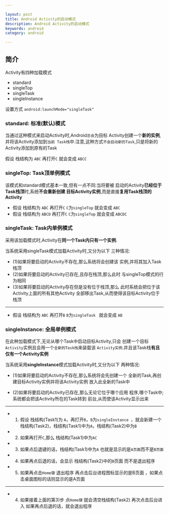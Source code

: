 ```yaml
---

layout: post
title: Android Activity的启动模式
description: Android Activity的启动模式
keywords: android
category: android

---
```



## 简介

 Activity有四种加载模式
 
 + standard
 + singleTop
 + singleTask
 + singleInstance

设置方式 `android:launchMode="singleTask"`
 
### standard: 标准(默认)模式

当通过这种模式来启动Activity时,Android`总会`为目标
Activity创建一个**新的实例**,并将该Activity添加到`当前
Task栈`中.注意,这种方式`不会启动新的Task`,只是将新的
Activity添加到原有的Task
   
假设  栈结构为 `ABC` 再打开`C`  就会变成 `ABCC`

### singleTop: Task顶单例模式

该模式和standard模式基本一致,但有一点不同:当将要被
启动的Activity**已经位于Task栈顶**时,系统**不会重新创建
目标Activity实例**,而是直接**复用Task栈顶的Activity**

+ 假设  栈结构为 `ABC` 再打开`C` `C`为`singleTop` 就会变成 `ABC`
+ 假设  栈结构为 `ABCD` 再打开`C` `C`为`singleTop` 就会变成 `ABCDC`


### singleTask: Task内单例模式

采用该加载模式时,Activity在**同一个Task内只有一个实例**.  

当系统采用singleTask模式加载Activity时,又分为以下
三种情况:
   
+ (1)如果将要启动的Activity不存在,那么系统将会创建该
  实例,并将其加入Task栈顶
+ (2)如果将要启动的Activity已存在,且存在栈顶,那么此时
  与singleTop模式的行为相同
+ (3)如果将要启动的Activity存在但是没有位于栈顶,那么
  此时系统会把位于该Activity上面的所有其他Activity
  全部移出Task,从而使得该目标Activity位于栈顶

---

+ 假设  栈结构为 `ABC` 再打开`B` `B`为`singleTask ` 就会变成 `AB`
   
### singleInstance: 全局单例模式

在此种加载模式下,无论从哪个Task中启动目标Activity,只会
创建一个目标`Activity`实例且会用一个`全新的Task栈`来装载该
`Activity实例`.并且该Task栈**有且仅有一个Activity实例**
   
当系统采用**singleInstance**模式加载Activity时,又分为以下
两种情况:
   
+ (1)如果将要启动的Activity不存在,那么系统将会先创建一个
  全新的Task,再创建目标Activity实例并将该Activity实例
  放入此全新的Task中
  
+ (2)如果将要启动的Activity已存在,那么无论它位于哪个应用
  程序,哪个Task中;系统都会把该Activity所在的Task转到
  前台,从而使该Activity显示出来
 
---
 
+ 1) 假设  栈结构(Task1)为 `A`，再打开`B`，`B`为`singleInstance `，就会新建一个栈结构(Task2)，栈结构(Task1)中为`A`，栈结构(Task2)中为`B`   
+ 2) 如果再打开`C`,那么 栈结构(Task1)中为`AC`
+ 3) 如果点后退键的话，栈结构(Task1)中为`A` 也就是显示的是`A页面`而不是`B页面`
+ 4) 如果再点后退的话，会显示 栈结构(Task2)中的`B`页面  而不是退出程序
+ 5) 如果再点击`Home键` 退出程序 再点击后台进程图标显示的是B页面 ，如果点击桌面图标的话则显示的是A页面

---

+ 4) 如果接着上面的第3)步 点`Home键` 就会清空栈结构(Task2)  再次点击后台进入  如果再点后退的话，就会退出程序